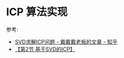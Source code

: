 # ICP 算法实现

参考:
- [SVD求解ICP问题 - 戴戴戴老板的文章 - 知乎](https://zhuanlan.zhihu.com/p/188668384)
- [【第2节 基于SVD的ICP】](https://www.bilibili.com/video/BV1Ym4y1z7Fd)